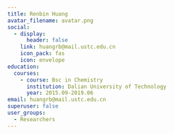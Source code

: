 ```yaml
---
title: Renbin Huang
avatar_filename: avatar.png
social:
  - display:
      header: false
    link: huangrb@mail.ustc.edu.cn
    icon_pack: fas
    icon: envelope
education:
  courses:
    - course: Bsc in Chemistry
      institution: Dalian University of Technology
      year: 2015.09-2019.06
email: huangrb@mail.ustc.edu.cn
superuser: false
user_groups:
  - Researchers
---
```

